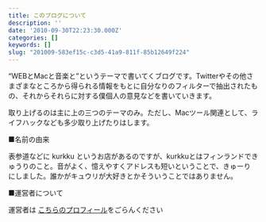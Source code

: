 ```yaml
---
title: このブログについて
description: ''
date: '2010-09-30T22:23:30.000Z'
categories: []
keywords: []
slug: "201009-583ef15c-c3d5-41a9-811f-85b12649f224"
---
```

“WEBとMacと音楽と”というテーマで書いてくブログです。Twitterやその他さまざまなところから得られる情報をもとに自分なりのフィルターで抽出されたもの、それからそれらに対する僕個人の意見などを書いていきます。

取り上げるのは主に上の三つのテーマのみ。ただし、Macツール関連として、ライフハックなども多少取り上げたりはします。

■名前の由来

表参道などに kurkku というお店があるのですが、kurkkuとはフィンランドできゅうりのこと。音がよく、憶えやすくアドレスも短いということで、きゅーり にしました。誰かがキュウリが大好きとかそういうことではありません。

■運営者について

運営者は [こちらのプロフィール](http://about.me/hiro.qli)をごらんください